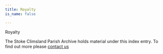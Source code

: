 ```yaml
---
title: Royalty
is_name: false

---
```


Royalty


The Stoke Climsland Parish Archive holds material under this index entry. To find out more please [contact us](/contact/)

